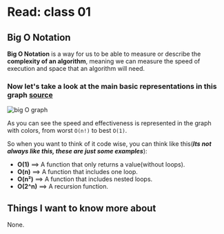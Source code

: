 # Read: class 01

## Big O Notation

**Big O Notation** is a way for us to be able to measure or describe the **complexity of an algorithm**, meaning we can measure the speed of execution and space that an algorithm will need.

### Now let's take a look at the main basic representations in this graph [source](https://www.freecodecamp.org/news/all-you-need-to-know-about-big-o-notation-to-crack-your-next-coding-interview-9d575e7eec4/)

![big O graph](https://cdn-media-1.freecodecamp.org/images/1*KfZYFUT2OKfjekJlCeYvuQ.jpeg)

As you can see the speed and effectiveness is represented in the graph with colors, from worst `O(n!)` to best `O(1)`.

So when you want to think of it code wise, you can think like this(***Its not always like this, these are just some examples***):

- **O(1)** ==> A function that only returns a value(without loops).
- **O(n)** ==> A function that includes one loop.
- **O(n²)** ==> A function that includes nested loops.
- **O(2^n)** ==> A recursion function.



## Things I want to know more about

None.